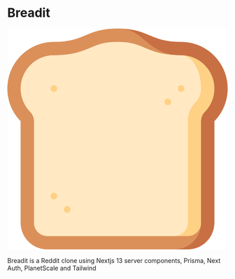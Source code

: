 # Breadit

![Breadit](public/images/logo.svg)

Breadit is a Reddit clone using Nextjs 13 server components, Prisma, Next Auth, PlanetScale and Tailwind
